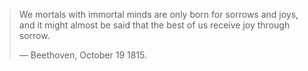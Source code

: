 > We mortals with immortal minds are only born for sorrows and joys, and it
> might almost be said that the best of us receive joy through sorrow.
>
> — Beethoven, October 19 1815. 
